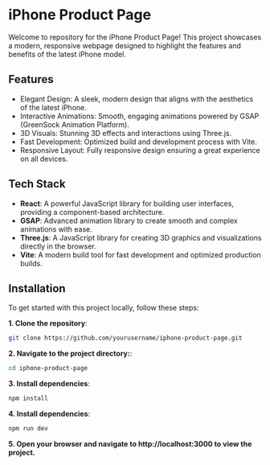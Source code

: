 
# iPhone Product Page

Welcome to repository for the iPhone Product Page! This project showcases a modern, responsive webpage designed to highlight the features and benefits of the latest iPhone model.

## Features

- Elegant Design: A sleek, modern design that aligns with the aesthetics of the latest iPhone.
- Interactive Animations: Smooth, engaging animations powered by GSAP (GreenSock Animation Platform).
- 3D Visuals: Stunning 3D effects and interactions using Three.js.
- Fast Development: Optimized build and development process with Vite.
- Responsive Layout: Fully responsive design ensuring a great experience on all devices.


## Tech Stack

- **React**: A powerful JavaScript library for building user interfaces, providing a component-based architecture.
- **GSAP**: Advanced animation library to create smooth and complex animations with ease.
- **Three.js**: A JavaScript library for creating 3D graphics and visualizations directly in the browser.
- **Vite**: A modern build tool for fast development and optimized production builds.



## Installation

To get started with this project locally, follow these steps:

**1. Clone the repository**:
```bash
git clone https://github.com/yourusername/iphone-product-page.git
```
**2. Navigate to the project directory:**:
```bash
cd iphone-product-page
```    
**3. Install dependencies**:
```bash
npm install
```
**4. Install dependencies**:
```bash
npm run dev
```
**5. Open your browser and navigate to http://localhost:3000 to view the project.**
